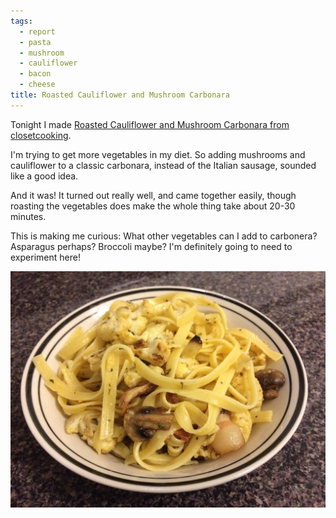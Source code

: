 ```yaml
---
tags:
  - report
  - pasta
  - mushroom
  - cauliflower
  - bacon
  - cheese
title: Roasted Cauliflower and Mushroom Carbonara
---
```


Tonight I made [Roasted Cauliflower and Mushroom Carbonara from
closetcooking](http://www.closetcooking.com/2014/03/roasted-cauliflower-and-mushroom.html).

I'm trying to get more vegetables in my diet. So adding mushrooms and
cauliflower to a classic carbonara, instead of the Italian sausage,
sounded like a good idea.

And it was! It turned out really well, and came together easily, though
roasting the vegetables does make the whole thing take about 20-30
minutes.

This is making me curious: What other vegetables can I add to carbonera?
Asparagus perhaps? Broccoli maybe? I'm definitely going to need to
experiment here!

![Roasted Cauliflower and Mushroom Carbonara in a bowl](glamour.jpg)


